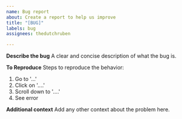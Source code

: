 ```yaml
---
name: Bug report
about: Create a report to help us improve
title: "[BUG]"
labels: bug
assignees: thedutchruben

---
```


**Describe the bug**
A clear and concise description of what the bug is.

**To Reproduce**
Steps to reproduce the behavior:

1. Go to '...'
2. Click on '....'
3. Scroll down to '....'
4. See error

**Additional context**
Add any other context about the problem here.
